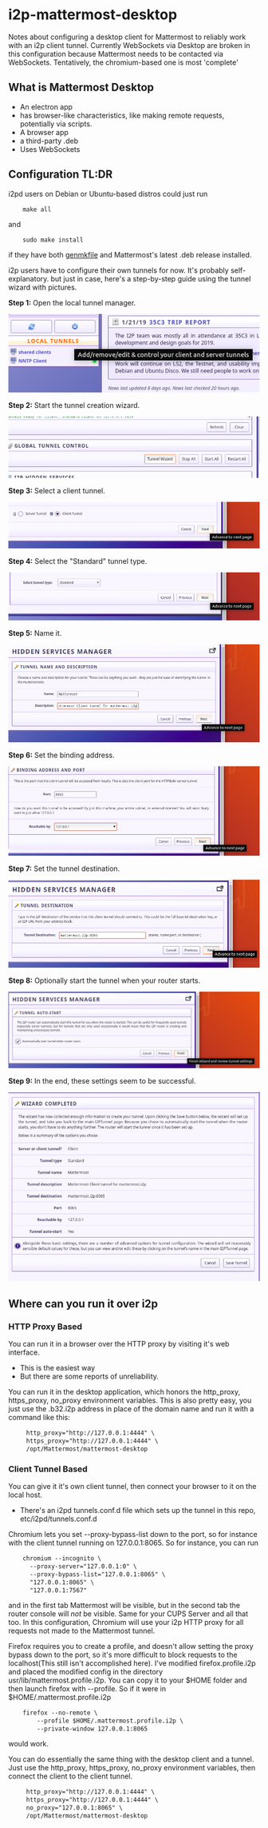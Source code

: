 # i2p-mattermost-desktop

Notes about configuring a desktop client for Mattermost to reliably work with an
i2p client tunnel. Currently WebSockets via Desktop are broken in this
configuration because Mattermost needs to be contacted via WebSockets.
Tentatively, the chromium-based one is most 'complete'

## What is Mattermost Desktop

 * An electron app
  * has browser-like characteristics, like making remote requests, potentially
   via scripts.
 * A browser app
 * a third-party .deb
 * Uses WebSockets

## Configuration TL:DR

i2pd users on Debian or Ubuntu-based distros could just run

        make all

and

        sudo make install

if they have both [genmkfile](https://github.com/eyedeekay/genmkfile)
and Mattermost's latest .deb release installed.

i2p users have to configure their own tunnels for now. It's probably
self-explanatory. but just in case, here's a step-by-step guide using the tunnel
wizard with pictures.

**Step 1:** Open the local tunnel manager.

![01-i2p.png](/usr/share/doc/assets/01-i2p.png)

**Step 2:** Start the tunnel creation wizard.

![02-i2p.png](/usr/share/doc/assets/02-i2p.png)

**Step 3:** Select a client tunnel.

![03-i2p.png](/usr/share/doc/assets/03-i2p.png)

**Step 4:** Select the "Standard" tunnel type.

![04-i2p.png](/usr/share/doc/assets/04-i2p.png)

**Step 5:** Name it.

![05-i2p.png](/usr/share/doc/assets/05-i2p.png)

**Step 6:** Set the binding address.

![06-i2p.png](/usr/share/doc/assets/06-i2p.png)

**Step 7:** Set the tunnel destination.

![07-i2p.png](/usr/share/doc/assets/07-i2p.png)

**Step 8:** Optionally start the tunnel when your router starts.

![08-i2p.png](/usr/share/doc/assets/08-i2p.png)

**Step 9:** In the end, these settings seem to be successful.

![09-i2p.png](/usr/share/doc/assets/09-i2p.png)

## Where can you run it over i2p

### HTTP Proxy Based

You can run it in a browser over the HTTP proxy by visiting it's web interface.

  * This is the easiest way
  * But there are some reports of unreliability.

You can run it in the desktop application, which honors the http\_proxy,
https\_proxy, no\_proxy environment variables. This is also pretty easy, you
just use the .b32.i2p address in place of the domain name and run it with a
command like this:

         http_proxy="http://127.0.0.1:4444" \
         https_proxy="http://127.0.0.1:4444" \
         /opt/Mattermost/mattermost-desktop

### Client Tunnel Based

You can give it it's own client tunnel, then connect your browser to it on the
local host.

  * There's an i2pd tunnels.conf.d file which sets up the tunnel in this repo,
    etc/i2pd/tunnels.conf.d

Chromium lets you set --proxy-bypass-list down to the port, so for instance
with the client tunnel running on 127.0.0.1:8065. So for instance, you can run

        chromium --incognito \
          --proxy-server="127.0.0.1:0" \
          --proxy-bypass-list="127.0.0.1:8065" \
          "127.0.0.1:8065" \
          "127.0.0.1:7567"

and in the first tab Mattermost will be visible, but in the second tab the
router console will *not* be visible. Same for your CUPS Server and all that
too. In this configuration, Chromium will use your i2p HTTP proxy for all
requests not made to the Mattermost tunnel.

Firefox requires you to create a profile, and doesn't allow setting the proxy
bypass down to the port, so it's more difficult to block requests to the
localhost(This still isn't accomplished here). I've modified firefox.profile.i2p
and placed the modified config in the directory usr/lib/mattermost.profile.i2p.
You can copy it to your $HOME folder and then launch firefox with --profile. So
if it were in $HOME/.mattermost.profile.i2p

        firefox --no-remote \
            --profile $HOME/.mattermost.profile.i2p \
            --private-window 127.0.0.1:8065

would work.

You can do essentially the same thing with the desktop client and a tunnel. Just
use the http\_proxy, https\_proxy, no\_proxy environment variables, then connect
the client to the client tunnel.

         http_proxy="http://127.0.0.1:4444" \
         https_proxy="http://127.0.0.1:4444" \
         no_proxy="127.0.0.1:8065" \
         /opt/Mattermost/mattermost-desktop

